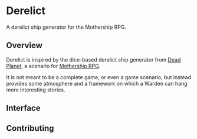 # Derelict

A derelict ship generator for the Mothership RPG.

## Overview

Derelict is inspired by the dice-based derelict ship generator from 
[Dead Planet](https://www.mothershiprpg.com/dead-planet), a scenario
for [Mothership RPG](https://www.mothershiprpg.com/).

It is not meant to be a complete game, or even a game scenario, but
instead provides some atmosphere and a framework on which a Warden
can hang more interesting stories.

## Interface

## Contributing
